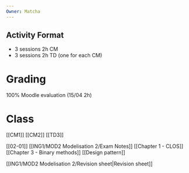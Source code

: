 ```yaml
---
Owner: Matcha
---
```

## Activity Format
- 3 sessions 2h CM
- 3 sessions 2h TD (one for each CM)
  
# Grading
100% Moodle evaluation (15/04 2h)
  
# Class
[[CM1]]
[[CM2]]
[[TD3]]
  
[[02-01]]
[[ING1/MOD2 Modelisation 2/Exam Notes]]
[[Chapter 1 - CLOS]]
[[Chapter 3 - Binary methods]]
[[Design pattern]]
  
[[ING1/MOD2 Modelisation 2/Revision sheet|Revision sheet]]